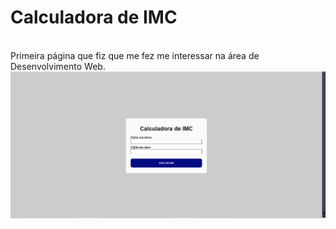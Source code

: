 <h1>Calculadora de IMC</h1>

<br>
Primeira página que fiz que me fez me interessar na área de Desenvolvimento Web. 
<img src="https://github.com/LuaLua404/calculadora-imc/blob/main/Captura%20de%20tela%202024-10-16%20193020.png?raw=true">
